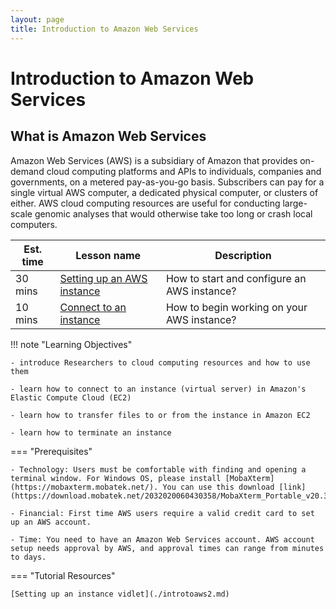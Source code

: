 ```yaml
---
layout: page
title: Introduction to Amazon Web Services
---
```


# Introduction to Amazon Web Services

## What is Amazon Web Services

Amazon Web Services (AWS) is a subsidiary of Amazon that provides on-demand cloud computing platforms and APIs to individuals, companies and governments, on a metered pay-as-you-go basis. Subscribers can pay for a single virtual AWS computer, a dedicated physical computer, or clusters of either. AWS cloud computing resources are useful for conducting large-scale genomic analyses that would otherwise take too long or crash local computers.

Est. time | Lesson name | Description
--- | --- | ---
30 mins | [Setting up an AWS instance](./introtoaws3.md) | How to start and configure an AWS instance?
10 mins | [Connect to an instance](./introtoaws4.md) | How to begin working on your AWS instance?

!!! note "Learning Objectives"

    - introduce Researchers to cloud computing resources and how to use them
    
    - learn how to connect to an instance (virtual server) in Amazon's Elastic Compute Cloud (EC2)
    
    - learn how to transfer files to or from the instance in Amazon EC2
    
    - learn how to terminate an instance

=== "Prerequisites"

    - Technology: Users must be comfortable with finding and opening a terminal window. For Windows OS, please install [MobaXterm](https://mobaxterm.mobatek.net/). You can use this download [link](https://download.mobatek.net/2032020060430358/MobaXterm_Portable_v20.3.zip).

    - Financial: First time AWS users require a valid credit card to set up an AWS account.

    - Time: You need to have an Amazon Web Services account. AWS account setup needs approval by AWS, and approval times can range from minutes to days.


=== "Tutorial Resources"

    [Setting up an instance vidlet](./introtoaws2.md)















